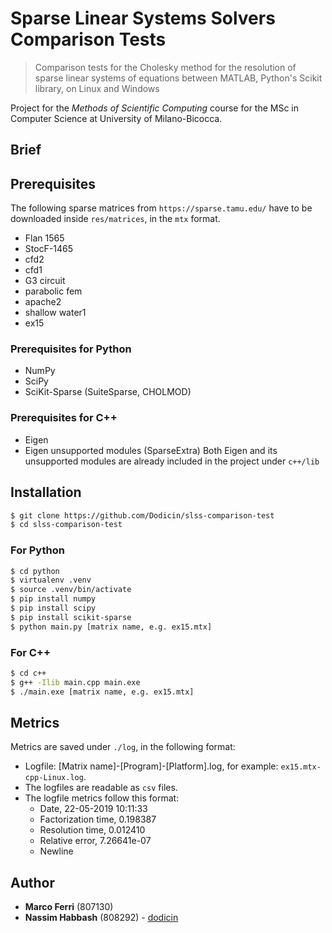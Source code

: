# Sparse Linear Systems Solvers Comparison Tests
> Comparison tests for the Cholesky method for the resolution of sparse linear systems of equations between MATLAB, Python's Scikit library, on Linux and Windows

Project for the *Methods of Scientific Computing* course for the MSc in Computer Science at University of Milano-Bicocca.

## Brief


## Prerequisites

The following sparse matrices from `https://sparse.tamu.edu/` have to be downloaded inside `res/matrices`, in the `mtx` format.

* Flan 1565
* StocF-1465
* cfd2
* cfd1
* G3 circuit
* parabolic fem
* apache2
* shallow water1
* ex15

### Prerequisites for Python
* NumPy
* SciPy
* SciKit-Sparse (SuiteSparse, CHOLMOD)

### Prerequisites for C++
* Eigen
* Eigen unsupported modules (SparseExtra)
Both Eigen and its unsupported modules are already included in the project under `c++/lib`

## Installation

```sh
$ git clone https://github.com/Dodicin/slss-comparison-test
$ cd slss-comparison-test
```

### For Python
```sh
$ cd python
$ virtualenv .venv
$ source .venv/bin/activate
$ pip install numpy
$ pip install scipy
$ pip install scikit-sparse
$ python main.py [matrix name, e.g. ex15.mtx]
```
### For C++
```sh
$ cd c++
$ g++ -Ilib main.cpp main.exe
$ ./main.exe [matrix name, e.g. ex15.mtx]
```

## Metrics

Metrics are saved under `./log`, in the following format:

* Logfile: [Matrix name]-[Program]-[Platform].log, for example: `ex15.mtx-cpp-Linux.log`.
* The logfiles are readable as `csv` files.
* The logfile metrics follow this format:
    * Date, 22-05-2019 10:11:33
    * Factorization time, 0.198387
    * Resolution time, 0.012410
    * Relative error, 7.26641e-07
    * Newline

## Author

* **Marco Ferri** (807130)
* **Nassim Habbash** (808292) - [dodicin](https://github.com/dodicin)

<!-- Markdown link & img dfn's -->
[npm-image]: https://img.shields.io/npm/v/datadog-metrics.svg?style=flat-square
[npm-url]: https://npmjs.org/package/datadog-metrics
[npm-downloads]: https://img.shields.io/npm/dm/datadog-metrics.svg?style=flat-square
[travis-image]: https://img.shields.io/travis/dbader/node-datadog-metrics/master.svg?style=flat-square
[travis-url]: https://travis-ci.org/dbader/node-datadog-metrics
[wiki]: https://github.com/yourname/yourproject/wiki